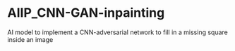 # AIIP_CNN-GAN-inpainting
AI model to implement a CNN-adversarial network to fill in a missing square inside an image
